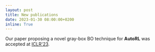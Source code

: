 ```yaml
---
layout: post
title: New publications
date: 2023-01-30 08:00:00+0200
inline: True
---
```


Our paper proposing a novel gray-box BO technique for **AutoRL** was accepted at <a href="https://iclr.cc/virtual/2023/poster/10730">ICLR'23</a>.